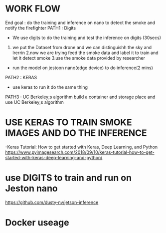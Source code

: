 # WORK FLOW
End goal : do the training and inference  on nano to detect the smoke and notify the firefighter
PATH1 : Digits 

- We use digits to do the training and test the inference on digits (30secs)
1. we put the Dataset from drone and we can distinguishh the sky and lrerrin
2.now we are trying feed the smoke data and label it to train and let it detect smoke
3.use the smoke data provided by researcher

- run the model on jestoon nano(edge device) to do inference(2 mins)


PATH2 : KERAS
- use keras to run it do the same thing

PATH3 : UC Berkeley;s algorithm 
build a container and storage place and use UC Berkeley;s algorithm 





# USE KERAS TO TRAIN SMOKE IMAGES AND DO THE INFERENCE
-Keras Tutorial: How to get started with Keras, Deep Learning, and Python
https://www.pyimagesearch.com/2018/09/10/keras-tutorial-how-to-get-started-with-keras-deep-learning-and-python/


# use DIGITS to train and run on Jeston nano
https://github.com/dusty-nv/jetson-inference







# Docker useage







